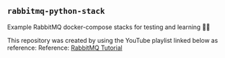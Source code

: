 ## `rabbitmq-python-stack`

Example RabbitMQ docker-compose stacks for testing and learning 🚀🐇

This repository was created by using the YouTube playlist linked below as reference:
Reference: [RabbitMQ Tutorial](https://youtube.com/playlist?list=PLalrWAGybpB-UHbRDhFsBgXJM1g6T4IvO&si=Wknp4RcnAcUmM2HZ)
